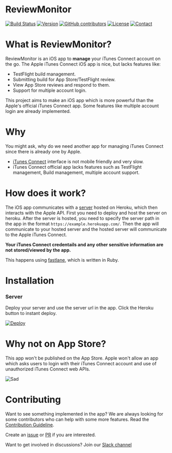 # ReviewMonitor

<!--[![Build Status](https://travis-ci.org/RishabhTayal/ReviewMonitor.svg?branch=master)](https://travis-ci.org/RishabhTayal/ReviewMonitor)-->
[![Build Status](https://www.bitrise.io/app/099415a1bcf4a25a/status.svg?token=VuY22jFJYDnnR9Fmrg83EA)](https://www.bitrise.io/app/099415a1bcf4a25a)
[![Version](https://img.shields.io/github/release/RishabhTayal/ReviewMonitor.svg)](https://github.com/RishabhTayal/ReviewMonitor/releases/latest)
[![GitHub contributors](https://img.shields.io/github/contributors/RishabhTayal/ReviewMonitor.svg)](https://GitHub.com/RishabhTayal/ReviewMonitor/graphs/contributors/)
[![License](https://img.shields.io/badge/license-MIT-999999.svg)](https://github.com/RishabhTayal/ReviewMonitor/blob/master/LICENSE)
[![Contact](https://img.shields.io/badge/contact-%40Rishabh_Tayal-3a8fc1.svg)](https://twitter.com/Rishabh_Tayal)

# What is ReviewMonitor?
ReviewMonitor is an iOS app to **manage** your iTunes Connect account on the go. The Apple iTunes Connect iOS app is nice, but lacks features like:

- TestFlight build management.
- Submitting build for App Store/TestFlight review.
- View App Store reviews and respond to them.
- Support for multiple account login.

This project aims to make an iOS app which is more powerful than the Apple's official iTunes Connect app. Some features like multiple account login are already implemented.

# Why
You might ask, why do we need another app for managing iTunes Connect since there is already one by Apple. 

- [iTunes Connect](http://itunesconnect.apple.com) interface is not mobile friendly and very slow.
- iTunes Connect official app lacks features such as TestFlight management, Build management, multiple account support.

# How does it work?
The iOS app communicates with a [server](https://github.com/RishabhTayal/itc-api) hosted on Heroku, which then interacts with the Apple API. First you need to deploy and host the server on heroku. After the server is hosted, you need to specify the server path in the app in the format `https://example.herokuapp.com/`. Then the app will communicate to your hosted server and the hosted server will communicate to the Apple iTunes Connect.

**Your iTunes Connect credentails and any other sensitive information are not stored/viewed by the app.**

This happens using [fastlane](https://fastlane.tools), which is written in Ruby.

# Installation
### Server
Deploy your server and use the server url in the app. Click the Heroku button to instant deploy.

[![Deploy](https://www.herokucdn.com/deploy/button.svg)](https://heroku.com/deploy?template=https://github.com/RishabhTayal/itc-api)

# Why not on App Store?
This app won't be published on the App Store. Apple won't allow an app which asks users to login with their iTunes Connect account and use of unauthorized iTunes Connect web APIs.

![Sad](https://media.giphy.com/media/NTY1kHmcLsCsg/giphy.gif)

# Contributing
Want to see something implemented in the app? We are always looking for some contributors who can help with some more features. Read the [Contribution Guideline](https://github.com/RishabhTayal/ReviewMonitor/blob/master/.github/CONTRIBUTING.md).

Create an [issue](https://github.com/RishabhTayal/ReviewMonitor/issues/new) or [PR](https://github.com/RishabhTayal/ReviewMonitor/compare) if you are interested. 

Want to get involved in discussions? Join our [Slack channel](https://itc-manager-slack-invite.herokuapp.com)

